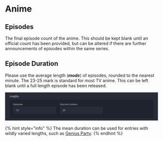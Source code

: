 # Anime

## Episodes

The final episode count of the anime. This should be kept blank until an official count has been provided, but can be altered if there are further announcements of episodes within the same series.

## Episode Duration

Please use the average length \(_**mode**_\) of episodes, rounded to the nearest minute. The 23-25 mark is standard for most TV anime. This can be left blank until a full length episode has been released.

![The lengths for the &apos;Ao Buta&apos; anime](../../../.gitbook/assets/length_anime.png)

{% hint style="info" %}
The mean duration can be used for entries with wildly varied lengths, such as [Genius Party](https://anilist.co/anime/3508/GeniusParty).
{% endhint %}


